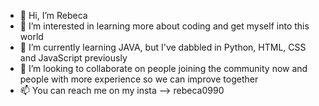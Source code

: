 - 👋 Hi, I’m Rebeca
- 👀 I’m interested in learning more about coding and get myself into this world
- 🌱 I’m currently learning JAVA, but I've dabbled in Python, HTML, CSS and JavaScript previously
- 💞️ I’m looking to collaborate on people joining the community now and people with more experience so we can improve together
- 📫 You can reach me on my insta --> rebeca0990

<!---
rebeca9090/rebeca9090 is a ✨ special ✨ repository because its `README.md` (this file) appears on your GitHub profile.
You can click the Preview link to take a look at your changes.
--->
